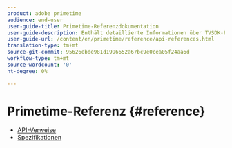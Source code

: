 ```yaml
---
product: adobe primetime
audience: end-user
user-guide-title: Primetime-Referenzdokumentation
user-guide-description: Enthält detaillierte Informationen über TVSDK-Funktionen, Datenstrukturen und andere Programmkonstrukte.
user-guide-url: /content/en/primetime/reference/api-references.html
translation-type: tm+mt
source-git-commit: 95626ebde981d1996652a67bc9e0cea05f24aa6d
workflow-type: tm+mt
source-wordcount: '0'
ht-degree: 0%

---
```



# Primetime-Referenz {#reference}

+ [API-Verweise](api-references.md)
+ [Spezifikationen](specifications.md)